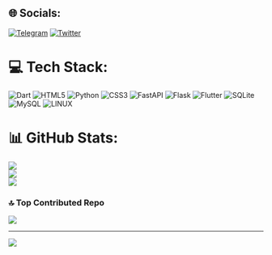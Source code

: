 ## 🌐 Socials:
[![Telegram](https://img.shields.io/badge/Telegram-2CA5E0?logo=telegram&logoColor=white)](https://t.me/cumoon) [![Twitter](https://img.shields.io/badge/Twitter-%231DA1F2.svg?logo=Twitter&logoColor=white)](https://twitter.com/_cumoon_)
# 💻 Tech Stack:
![Dart](https://img.shields.io/badge/dart-%230175C2.svg?style=for-the-badge&logo=dart&logoColor=white) ![HTML5](https://img.shields.io/badge/html5-%23E34F26.svg?style=for-the-badge&logo=html5&logoColor=white) ![Python](https://img.shields.io/badge/python-3670A0?style=for-the-badge&logo=python&logoColor=ffdd54) ![CSS3](https://img.shields.io/badge/css3-%231572B6.svg?style=for-the-badge&logo=css3&logoColor=white) ![FastAPI](https://img.shields.io/badge/FastAPI-005571?style=for-the-badge&logo=fastapi) ![Flask](https://img.shields.io/badge/flask-%23000.svg?style=for-the-badge&logo=flask&logoColor=white) ![Flutter](https://img.shields.io/badge/Flutter-%2302569B.svg?style=for-the-badge&logo=Flutter&logoColor=white) ![SQLite](https://img.shields.io/badge/sqlite-%2307405e.svg?style=for-the-badge&logo=sqlite&logoColor=white) ![MySQL](https://img.shields.io/badge/mysql-%2300f.svg?style=for-the-badge&logo=mysql&logoColor=white) ![LINUX](https://img.shields.io/badge/Linux-FCC624?style=for-the-badge&logo=linux&logoColor=black)
# 📊 GitHub Stats:
![](https://github-readme-stats.vercel.app/api?username=Cumoon&theme=dark&hide_border=false&include_all_commits=false&count_private=true)<br/>
![](https://github-readme-streak-stats.herokuapp.com/?user=Cumoon&theme=dark&hide_border=false)<br/>
![](https://github-readme-stats.vercel.app/api/top-langs/?username=Cumoon&theme=dark&hide_border=false&include_all_commits=false&count_private=true&layout=compact)

### 🔝 Top Contributed Repo
![](https://github-contributor-stats.vercel.app/api?username=Cumoon&limit=5&theme=dark&combine_all_yearly_contributions=true)

---
[![](https://visitcount.itsvg.in/api?id=Cumoon&icon=7&color=6)](https://visitcount.itsvg.in)

<!-- Proudly created with GPRM ( https://gprm.itsvg.in ) -->

